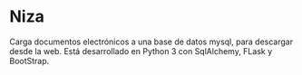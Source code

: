 # Niza
Carga documentos electrónicos a una base de datos mysql, para descargar desde la web. 
Está desarrollado en Python 3 con SqlAlchemy, FLask y BootStrap.
